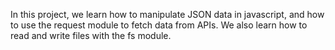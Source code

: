 In this project, we learn how to manipulate JSON data in javascript, and how to use the request module to fetch data from APIs. We also learn how to read and write files with the fs module.

